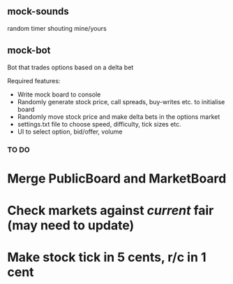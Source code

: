 ## mock-sounds
random timer shouting mine/yours

## mock-bot
Bot that trades options based on a delta bet

Required features:
* Write mock board to console
* Randomly generate stock price, call spreads, buy-writes etc. to initialise board
* Randomly move stock price and make delta bets in the options market
* settings.txt file to choose speed, difficulty, tick sizes etc.
* UI to select option, bid/offer, volume

### TO DO
# Merge PublicBoard and MarketBoard
# Check markets against *current* fair (may need to update)
# Make stock tick in 5 cents, r/c in 1 cent
